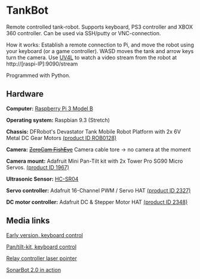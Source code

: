 # TankBot
Remote controlled tank-robot. Supports keyboard, PS3 controller and XBOX 360 controller. Can be used via SSH/putty or VNC-connection.

How it works: Establish a remote connection to Pi, and move the robot using your keyboard (or a game controller). WASD moves the tank and arrow keys turn the camera. Use [UV4L](https://www.linux-projects.org/uv4l/) to watch a video stream from the robot at http://[raspi-IP]:9090/stream

Programmed with Python.


## Hardware
**Computer:** [Raspberry Pi 3 Model B](https://www.raspberrypi.org/products/raspberry-pi-3-model-b/)

**Operating system:** Raspbian 9.3 (Stretch)

**Chassis:** DFRobot's Devastator Tank Mobile Robot Platform with 2x 6V Metal DC Gear Motors [(product ID ROB0128)](https://www.dfrobot.com/product-1477.html)

**Camera:** ~~[ZeroCam FishEye](https://thepihut.com/products/zerocam-fisheye-camera-for-raspberry-pi-zero)~~ Camera cable tore -> no camera at the moment

**Camera mount:** Adafruit Mini Pan-Tilt kit with 2x Tower Pro SG90 Micro Servos. [(product ID 1967)](https://www.adafruit.com/product/1967)

**Ultrasonic Sensor:** [HC-SR04](https://thepihut.com/products/ultrasonic-distance-sensor-hcsr04)

**Servo controller:** Adafruit 16-Channel PWM / Servo HAT [(product ID 2327)](https://www.adafruit.com/product/2327)

**DC motor controller:** Adafruit DC & Stepper Motor HAT [(product ID 2348)](https://www.adafruit.com/product/2348)

## Media links
[Early version, keyboard control](https://youtu.be/k5S5gY3hc3g)

[Pan/tilt-kit, keyboard control](https://www.youtube.com/watch?v=GreMILf87uk)

[Relay controller laser pointer](https://www.youtube.com/watch?v=lVK4EL7_Mjs)

[SonarBot 2.0 in action](https://youtu.be/kYUl4-z5d7g)



